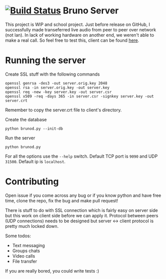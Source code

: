 [![Build Status](https://travis-ci.org/vhakulinen/bruno-server.svg)](https://travis-ci.org/vhakulinen/bruno-server)
Bruno Server
============

This project is WIP and school project. Just before release on GitHub, I successfully made
transeferred live audio from peer to peer over network (not lan). In lack of
working hardware on another end, we weren't able to make a real call. So feel
free to test this, client can be found [here](https://github.com/vhakulinen/bruno-client).

Running the server
==================

Create SSL stuff with the following commands
```
openssl genrsa -des3 -out server.orig.key 2048
openssl rsa -in server.orig.key -out server.key
openssl req -new -key server.key -out server.csr
openssl x509 -req -days 365 -in server.csr -signkey server.key -out server.crt
```
Remember to copy the server.crt file to client's directory.

Create the database
```
python brunod.py --init-db
```

Run the server
```
python brunod.py
```

For all the options use the `--help` switch. Default TCP port is `9090`
and UDP `31500`. Default ip is `localhost`.

Contributing
===========

Open issue if you come across any bug or if you know python and have free time,
clone the repo, fix the bug and make pull request!

There is stuff to do with SSL connection which is fairly easy on server
side but this work on client side before we can apply it. Protocol
between peers (UDP connections) needs to be designed but server <-> client protocol
is pretty much locked down.

Some todos:
  * Text messaging
  * Groups chats
  * Video calls
  * File transfer

If you are really bored, you could write tests :)
